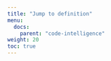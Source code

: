 ```yaml
---
title: "Jump to definition"
menu:
  docs:
    parent: "code-intelligence"
weight: 20
toc: true
---
```

